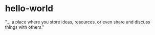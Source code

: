 # hello-world
"... a place where you store ideas, resources, or even share and discuss things with others."
